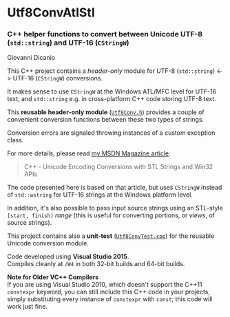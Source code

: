 # Utf8ConvAtlStl
### C++ helper functions to convert between Unicode UTF-8 (`std::string`) and UTF-16 (`CStringW`)

Giovanni Dicanio

This C++ project contains a _header-only_ module for UTF-8 (`std::string`) <-> UTF-16 (`CStringW`) conversions.

It makes sense to use `CStringW` at the Windows ATL/MFC level for UTF-16 text,
and `std::string` e.g. in cross-platform C++ code storing UTF-8 text.

This **reusable header-only module** ([`Utf8Conv.h`](https://github.com/GiovanniDicanio/Utf8ConvAtlStl/blob/master/Utf8ConvAtlStl/Utf8ConvAtlStl/Utf8Conv.h)) 
provides a couple of convenient conversion functions between
these two types of strings.
 
Conversion errors are signaled throwing instances of a custom exception class.
 
For more details, please read [my MSDN Magazine article](https://msdn.microsoft.com/magazine/mt763237):
 
>  C++ - Unicode Encoding Conversions with STL Strings and Win32 APIs

The code presented here is based on that article, but uses `CStringW` instead
of `std::wstring` for UTF-16 strings at the Windows platform level.

In addition, it's also possible to pass input source strings using an STL-style `[start, finish)` _range_
(this is useful for converting portions, or _views_, of source strings).

This project contains also a **unit-test** ([`Utf8ConvTest.cpp`](https://github.com/GiovanniDicanio/Utf8ConvAtlStl/blob/master/Utf8ConvAtlStl/Utf8ConvAtlStl/Utf8ConvTest.cpp)) for the reusable Unicode conversion module.

Code developed using **Visual Studio 2015**.  
Compiles cleanly at `/W4` in both 32-bit builds and 64-bit builds.

**Note for Older VC++ Compilers**  
If you are using Visual Studio 2010, which doesn't support the C++11 `constexpr` keyword, you can still include this C++ code in your projects, simply substituting every instance of `constexpr` with `const`; this code will work just fine.
